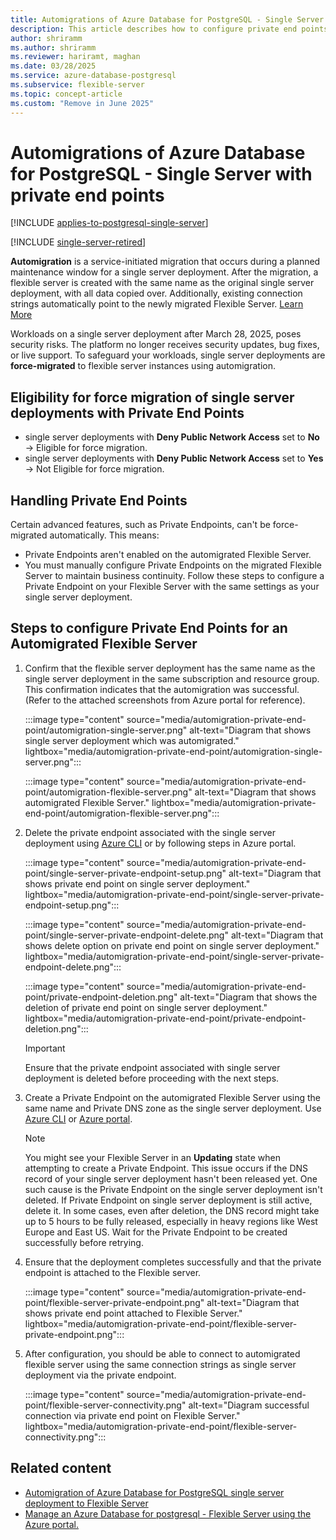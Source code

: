 ```yaml
---
title: Automigrations of Azure Database for PostgreSQL - Single Server with Private End Points
description: This article describes how to configure private end points for an automigrated Azure Database for PostgreSQL Flexible Server instance.
author: shriramm
ms.author: shriramm
ms.reviewer: hariramt, maghan
ms.date: 03/28/2025
ms.service: azure-database-postgresql
ms.subservice: flexible-server
ms.topic: concept-article
ms.custom: "Remove in June 2025"
---
```


# Automigrations of Azure Database for PostgreSQL - Single Server with private end points

[!INCLUDE [applies-to-postgresql-single-server](../includes/applies-to-postgresql-single-server.md)]

[!INCLUDE [single-server-retired](includes/single-server-retired.md)]

**Automigration** is a service-initiated migration that occurs during a planned maintenance window for a single server deployment. After the migration, a flexible server is created with the same name as the original single server deployment, with all data copied over. Additionally, existing connection strings automatically point to the newly migrated Flexible Server. [Learn More](./automigration-single-to-flexible-postgresql.md)

Workloads on a single server deployment after March 28, 2025, poses security risks. The platform no longer receives security updates, bug fixes, or live support. To safeguard your workloads, single server deployments are **force-migrated** to flexible server instances using automigration.

## Eligibility for force migration of single server deployments with Private End Points

- single server deployments with **Deny Public Network Access** set to **No** → Eligible for force migration.
- single server deployments with **Deny Public Network Access** set to **Yes** → Not Eligible for force migration.

## Handling Private End Points

Certain advanced features, such as Private Endpoints, can't be force-migrated automatically. This means:
- Private Endpoints aren't enabled on the automigrated Flexible Server.
- You must manually configure Private Endpoints on the migrated Flexible Server to maintain business continuity. Follow these steps to configure a Private Endpoint on your Flexible Server with the same settings as your single server deployment.

## Steps to configure Private End Points for an Automigrated Flexible Server

1. Confirm that the flexible server deployment has the same name as the single server deployment in the same subscription and resource group. This confirmation indicates that the automigration was successful. (Refer to the attached screenshots from Azure portal for reference).

    :::image type="content" source="media/automigration-private-end-point/automigration-single-server.png" alt-text="Diagram that shows single server deployment which was automigrated." lightbox="media/automigration-private-end-point/automigration-single-server.png":::
    
    :::image type="content" source="media/automigration-private-end-point/automigration-flexible-server.png" alt-text="Diagram that shows automigrated Flexible Server." lightbox="media/automigration-private-end-point/automigration-flexible-server.png":::

1. Delete the private endpoint associated with the single server deployment using [Azure CLI](/cli/azure/postgres/server/private-endpoint-connection#az-postgres-server-private-endpoint-connection-delete) or by following steps in Azure portal.

    :::image type="content" source="media/automigration-private-end-point/single-server-private-endpoint-setup.png" alt-text="Diagram that shows private end point on single server deployment." lightbox="media/automigration-private-end-point/single-server-private-endpoint-setup.png":::
    
    :::image type="content" source="media/automigration-private-end-point/single-server-private-endpoint-delete.png" alt-text="Diagram that shows delete option on private end point on single server deployment." lightbox="media/automigration-private-end-point/single-server-private-endpoint-delete.png":::
    
    :::image type="content" source="media/automigration-private-end-point/private-endpoint-deletion.png" alt-text="Diagram that shows the deletion of private end point on single server deployment." lightbox="media/automigration-private-end-point/private-endpoint-deletion.png":::
    
    > [!IMPORTANT]  
    > Ensure that the private endpoint associated with single server deployment is deleted before proceeding with the next steps.
    
1. Create a Private Endpoint on the automigrated Flexible Server using the same name and Private DNS zone as the single server deployment. Use [Azure CLI](../flexible-server/how-to-networking-servers-deployed-public-access-add-private-endpoint.md?tabs=cli-add-private-endpoint-connection) or [Azure portal](../flexible-server/how-to-networking-servers-deployed-public-access-add-private-endpoint.md?tabs=portal-add-private-endpoint-connections).

    > [!NOTE]  
    > You might see your Flexible Server in an **Updating** state when attempting to create a Private Endpoint. This issue occurs if the DNS record of your single server deployment hasn't been released yet. One such cause is the Private Endpoint on the single server deployment isn't deleted. If Private Endpoint on single server deployment is still active, delete it.
    > In some cases, even after deletion, the DNS record might take up to 5 hours to be fully released, especially in heavy regions like West Europe and East US. Wait for the Private Endpoint to be created successfully before retrying.
    
1. Ensure that the deployment completes successfully and that the private endpoint is attached to the Flexible server.

    :::image type="content" source="media/automigration-private-end-point/flexible-server-private-endpoint.png" alt-text="Diagram that shows private end point attached to Flexible Server." lightbox="media/automigration-private-end-point/flexible-server-private-endpoint.png":::
    
1. After configuration, you should be able to connect to automigrated flexible server using the same connection strings as single server deployment via the private endpoint.

    :::image type="content" source="media/automigration-private-end-point/flexible-server-connectivity.png" alt-text="Diagram successful connection via private end point on Flexible Server." lightbox="media/automigration-private-end-point/flexible-server-connectivity.png":::
    
## Related content

- [Automigration of Azure Database for PostgreSQL single server deployment to Flexible Server](../migrate/automigration-single-to-flexible-postgresql.md)
- [Manage an Azure Database for postgresql - Flexible Server using the Azure portal.](../flexible-server/how-to-manage-server-portal.md)

